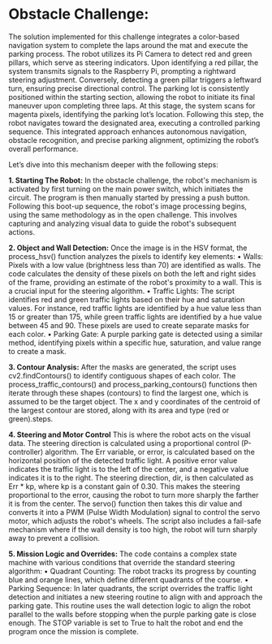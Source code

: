 # Obstacle Challenge:
The solution implemented for this challenge integrates a color-based navigation system to complete the laps around the mat and execute the parking process. The robot utilizes its Pi Camera to detect red and green pillars, which serve as steering indicators. Upon identifying a red pillar, the system transmits signals to the Raspberry Pi, prompting a rightward steering adjustment. Conversely, detecting a green pillar triggers a leftward turn, ensuring precise directional control. The parking lot is consistently positioned within the starting section, allowing the robot to initiate its final maneuver upon completing three laps. At this stage, the system scans for magenta pixels, identifying the parking lot’s location. Following this step, the robot navigates toward the designated area, executing a controlled parking sequence. This integrated approach enhances autonomous navigation, obstacle recognition, and precise parking alignment, optimizing the robot’s overall performance.

Let’s dive into this mechanism deeper with the following steps:

**1. Starting The Robot:**
In the obstacle challenge, the robot's mechanism is activated by first turning on the main power switch, which initiates the circuit. The program is then manually started by pressing a push button. Following this boot-up sequence, the robot's image processing begins, using the same methodology as in the open challenge. This involves capturing and analyzing visual data to guide the robot's subsequent actions.

**2. Object and Wall Detection:**
Once the image is in the HSV format, the process_hsv() function analyzes the pixels to identify key elements:
•	Walls: Pixels with a low value (brightness less than 70) are identified as walls. The code calculates the density of these pixels on both the left and right sides of the frame, providing an estimate of the robot's proximity to a wall. This is a crucial input for the steering algorithm.
•	Traffic Lights: The script identifies red and green traffic lights based on their hue and saturation values. For instance, red traffic lights are identified by a hue value less than 15 or greater than 175, while green traffic lights are identified by a hue value between 45 and 90. These pixels are used to create separate masks for each color.
•	Parking Gate: A purple parking gate is detected using a similar method, identifying pixels within a specific hue, saturation, and value range to create a mask.

**3. Contour Analysis:** 
After the masks are generated, the script uses cv2.findContours() to identify contiguous shapes of each color. The process_traffic_contours() and process_parking_contours() functions then iterate through these shapes (contours) to find the largest one, which is assumed to be the target object. The x and y coordinates of the centroid of the largest contour are stored, along with its area and type (red or green).steps.

**4. Steering and Motor Control**
This is where the robot acts on the visual data. The steering direction is calculated using a proportional control (P-controller) algorithm. The Err variable, or error, is calculated based on the horizontal position of the detected traffic light. A positive error value indicates the traffic light is to the left of the center, and a negative value indicates it is to the right. The steering direction, dir, is then calculated as Err * kp, where kp is a constant gain of 0.30. This makes the steering proportional to the error, causing the robot to turn more sharply the farther it is from the center. The servo() function then takes this dir value and converts it into a PWM (Pulse Width Modulation) signal to control the servo motor, which adjusts the robot's wheels. The script also includes a fail-safe mechanism where if the wall density is too high, the robot will turn sharply away to prevent a collision.

**5. Mission Logic and Overrides:**
The code contains a complex state machine with various conditions that override the standard steering algorithm:
•	Quadrant Counting: The robot tracks its progress by counting blue and orange lines, which define different quadrants of the course.
•	Parking Sequence: In later quadrants, the script overrides the traffic light detection and initiates a new steering routine to align with and approach the parking gate. This routine uses the wall detection logic to align the robot parallel to the walls before stopping when the purple parking gate is close enough. The STOP variable is set to True to halt the robot and end the program once the mission is complete.

